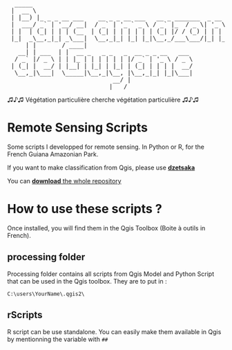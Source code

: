 <pre>
  _____                                                      _            
 |  __ \                                                    (_)           
 | |__) |_ _ _ __ ___    __ _ _ __ ___   __ _ _______  _ __  _  ___ _ __  
 |  ___/ _` | '__/ __|  / _` | '_ ` _ \ / _` |_  / _ \| '_ \| |/ _ \ '_ \ 
 | |  | (_| | | | (__  | (_| | | | | | | (_| |/ / (_) | | | | |  __/ | | |
 |_|  _\__,_|_| _\___|  \__,_|_| |_| |_|\__,_/___\___/|_| |_|_|\___|_| |_|
     | |       / ____|                                                    
   __| | ___  | |  __ _   _ _   _  __ _ _ __   ___                        
  / _` |/ _ \ | | |_ | | | | | | |/ _` | '_ \ / _ \                       
 | (_| |  __/ | |__| | |_| | |_| | (_| | | | |  __/                       
  \__,_|\___|  \_____|\__,_|\__, |\__,_|_| |_|\___|                       
                             __/ |       
                            |___/
</pre>
♫♪♫ Végétation particulière cherche végétation particulière ♫♪♫

# Remote Sensing Scripts
Some scripts I developped for remote sensing. In Python or R, for the French Guiana Amazonian Park.

If you want to make classification from Qgis, please use **[dzetsaka](github.com/lennepkade/dzetsaka)**

You can [**download** the whole repository](https://github.com/lennepkade/ScriptsParcAmazonien/archive/master.zip)

# How to use these scripts ?
Once installed, you will find them in the Qgis Toolbox (Boite à outils in French).

## processing folder
Processing folder contains all scripts from Qgis Model and Python Script that can be used in the Qgis toolbox. They are to put in :

`C:\users\YourName\.qgis2\`

## rScripts
R script can be use standalone. You can easily make them available in Qgis by mentionning the variable with `##`

